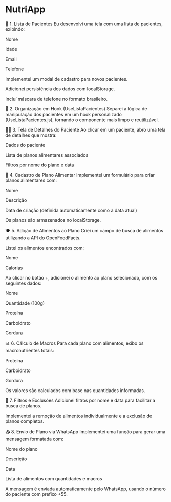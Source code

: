 # NutriApp

🧾 1. Lista de Pacientes
Eu desenvolvi uma tela com uma lista de pacientes, exibindo:

Nome

Idade

Email

Telefone

Implementei um modal de cadastro para novos pacientes.

Adicionei persistência dos dados com localStorage.

Incluí máscara de telefone no formato brasileiro.

🧩 2. Organização em Hook (UseListaPacientes)
Separei a lógica de manipulação dos pacientes em um hook personalizado (UseListaPacientes.js), tornando o componente mais limpo e reutilizável.

🧍‍♂️ 3. Tela de Detalhes do Paciente
Ao clicar em um paciente, abro uma tela de detalhes que mostra:

Dados do paciente

Lista de planos alimentares associados

Filtros por nome do plano e data

📝 4. Cadastro de Plano Alimentar
Implementei um formulário para criar planos alimentares com:

Nome

Descrição

Data de criação (definida automaticamente como a data atual)

Os planos são armazenados no localStorage.

🍽️ 5. Adição de Alimentos ao Plano
Criei um campo de busca de alimentos utilizando a API do OpenFoodFacts.

Listei os alimentos encontrados com:

Nome

Calorias

Ao clicar no botão +, adicionei o alimento ao plano selecionado, com os seguintes dados:

Nome

Quantidade (100g)

Proteína

Carboidrato

Gordura

📊 6. Cálculo de Macros
Para cada plano com alimentos, exibo os macronutrientes totais:

Proteína

Carboidrato

Gordura

Os valores são calculados com base nas quantidades informadas.

🧹 7. Filtros e Exclusões
Adicionei filtros por nome e data para facilitar a busca de planos.

Implementei a remoção de alimentos individualmente e a exclusão de planos completos.

📤 8. Envio de Plano via WhatsApp
Implementei uma função para gerar uma mensagem formatada com:

Nome do plano

Descrição

Data

Lista de alimentos com quantidades e macros

A mensagem é enviada automaticamente pelo WhatsApp, usando o número do paciente com prefixo +55.

